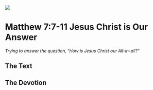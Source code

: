 <img class="intro-right" src="/images/art-matthew.jpg">

# Matthew 7:7-11 Jesus Christ is Our Answer

*Trying to answer the question, "How is Jesus Christ our All-in-all?"*

## The Text

## The Devotion
